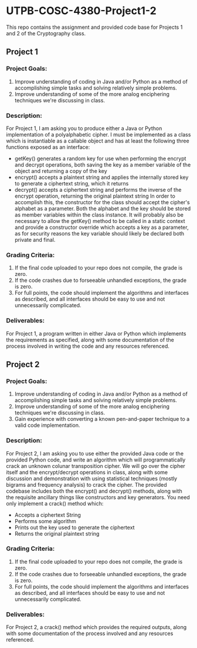 # UTPB-COSC-4380-Project1-2
This repo contains the assignment and provided code base for Projects 1 and 2 of the Cryptography class.

## Project 1

### Project Goals:
1) Improve understanding of coding in Java and/or Python as a method of accomplishing simple tasks and solving relatively simple problems.
2) Improve understanding of some of the more analog enciphering techniques we're discussing in class.

### Description:
For Project 1, I am asking you to produce either a Java or Python implementation of a polyalphabetic cipher.  I must be implemented as a class which is instantiable as a callable object and has at least the following three functions exposed as an interface:
 * getKey() generates a random key for use when performing the encrypt and decrypt operations, both saving the key as a member variable of the object and returning a copy of the key
 * encrypt() accepts a plaintext string and applies the internally stored key to generate a ciphertext string, which it returns
 * decrypt() accepts a ciphertext string and performs the inverse of the encrypt operation, returning the original plaintext string
In order to accomplish this, the constructor for the class should accept the cipher's alphabet as a parameter.  Both the alphabet and the key should be stored as member variables within the class instance.  It will probably also be necessary to allow the getKey() method to be called in a static context and provide a constructor override which accepts a key as a parameter, as for security reasons the key variable should likely be declared both private and final.

### Grading Criteria:
1) If the final code uploaded to your repo does not compile, the grade is zero.
2) If the code crashes due to forseeable unhandled exceptions, the grade is zero.
3) For full points, the code should implement the algorithms and interfaces as described, and all interfaces should be easy to use and not unnecessarily complicated.

### Deliverables:
For Project 1, a program written in either Java or Python which implements the requirements as specified, along with some documentation of the process involved in writing the code and any resources referenced.

## Project 2

### Project Goals:
1) Improve understanding of coding in Java and/or Python as a method of accomplishing simple tasks and solving relatively simple problems.
2) Improve understanding of some of the more analog enciphering techniques we're discussing in class.
3) Gain experience with converting a known pen-and-paper technique to a valid code implementation.

### Description:
For Project 2, I am asking you to use either the provided Java code or the provided Python code, and write an algorithm which will programmatically crack an unknown colunar transposition cipher.  We will go over the cipher itself and the encrypt/decrypt operations in class, along with some discussion and demonstration with using statistical techniques (mostly bigrams and frequency analysis) to crack the cipher.  The provided codebase includes both the encrypt() and decrypt() methods, along with the requisite ancillary things like constructors and key generators.  You need only implement a crack() method which:
 * Accepts a ciphertext String
 * Performs some algorithm
 * Prints out the key used to generate the ciphertext
 * Returns the original plaintext string

### Grading Criteria:
1) If the final code uploaded to your repo does not compile, the grade is zero.
2) If the code crashes due to forseeable unhandled exceptions, the grade is zero.
3) For full points, the code should implement the algorithms and interfaces as described, and all interfaces should be easy to use and not unnecessarily complicated.

### Deliverables:
For Project 2, a crack() method which provides the required outputs, along with some documentation of the process involved and any resources referenced.